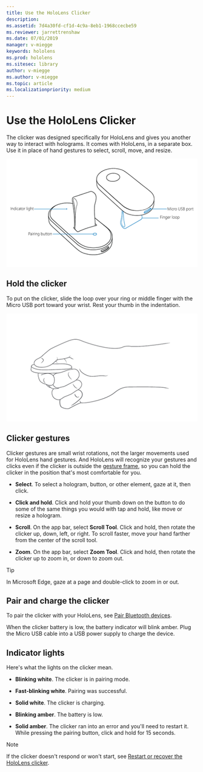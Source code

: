 ```yaml
---
title: Use the HoloLens Clicker
description:  
ms.assetid: 7d4a30fd-cf1d-4c9a-8eb1-1968ccecbe59
ms.reviewer: jarrettrenshaw
ms.date: 07/01/2019
manager: v-miegge
keywords: hololens
ms.prod: hololens
ms.sitesec: library
author: v-miegge
ms.author: v-miegge
ms.topic: article
ms.localizationpriority: medium
---
```


# Use the HoloLens Clicker

The clicker was designed specifically for HoloLens and gives you another way to interact with holograms. It comes with HoloLens, in a separate box. Use it in place of hand gestures to select, scroll, move, and resize.

![The HoloLens Clicker](images/use-hololens-clicker-1.png)

## Hold the clicker

To put on the clicker, slide the loop over your ring or middle finger with the Micro USB port toward your wrist. Rest your thumb in the indentation.

![How to hold the Clicker](images/use-hololens-clicker-2.png)

## Clicker gestures

Clicker gestures are small wrist rotations, not the larger movements used for HoloLens hand gestures. And HoloLens will recognize your gestures and clicks even if the clicker is outside the [gesture frame](https://support.microsoft.com/help/12644), so you can hold the clicker in the position that's most comfortable for you​.

- **Select**. To select a hologram, button, or other element, gaze at it, then click.

- **Click and hold**. Click and hold your thumb down on the button to do some of the same things you would with tap and hold, like move or resize a hologram.

- **Scroll**. On the app bar, select **Scroll Tool**. Click and hold, then rotate the clicker up, down, left, or right. To scroll faster, move your hand farther from the center of the scroll tool.

- **Zoom**. On the app bar, select **Zoom Tool**. Click and hold, then rotate the clicker up to zoom in, or down to zoom out.

>[!TIP]
>In Microsoft Edge, gaze at a page and double-click to zoom in or out.

## Pair and charge the clicker

To pair the clicker with your HoloLens, see [Pair Bluetooth devices](https://support.microsoft.com/help/12636).

When the clicker battery is low, the battery indicator will blink amber. Plug the Micro USB cable into a USB power supply to charge the device.

## Indicator lights

Here's what the lights on the clicker mean.

- **Blinking white**. The clicker is in pairing mode.

- **Fast-blinking white**. Pairing was successful.

- **Solid white**. The clicker is charging.

- **Blinking amber**. The battery is low.

- **Solid amber**. The clicker ran into an error and you'll need to restart it. While pressing the pairing button, click and hold for 15 seconds.

>[!NOTE]
>If the clicker doesn't respond or won't start, see [Restart or recover the HoloLens clicker](https://support.microsoft.com/help/15555/hololens-restart-or-recover-the-hololens-clicker).
